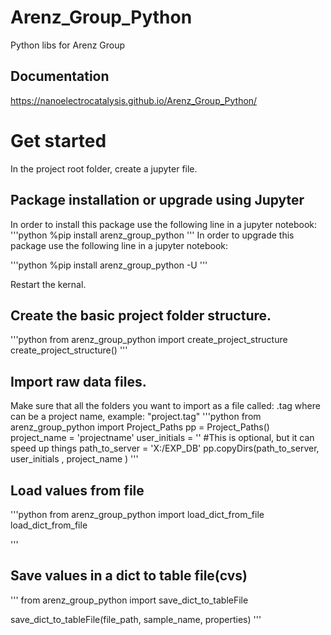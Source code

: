 # Arenz_Group_Python
Python libs for Arenz Group

## Documentation

https://nanoelectrocatalysis.github.io/Arenz_Group_Python/

# Get started
In the project root folder, create a jupyter file.

## Package installation or upgrade using Jupyter

In order to install this package use the following line in a jupyter notebook: 
'''python
%pip install arenz_group_python
'''
In order to upgrade this package use the following line in a jupyter notebook: 

'''python
%pip install arenz_group_python -U
'''

Restart the kernal.

## Create the basic project folder structure.

'''python
from arenz_group_python import create_project_structure
create_project_structure()
'''

## Import raw data files.
Make sure that all the folders you want to import as a file called:
<IDENTIFYIER>.tag 
where <IDENTIFYIER> can be a project name, example: "project.tag"
'''python
from arenz_group_python import Project_Paths
pp = Project_Paths()
project_name = 'projectname'
user_initials = '' #This is optional, but it can speed up things
path_to_server = 'X:/EXP_DB'
pp.copyDirs(path_to_server, user_initials , project_name )
'''

## Load values from file
'''python
from arenz_group_python import load_dict_from_file
load_dict_from_file

'''

## Save values in a dict to table file(cvs)
'''
from arenz_group_python import save_dict_to_tableFile
 
save_dict_to_tableFile(file_path, sample_name, properties)
'''